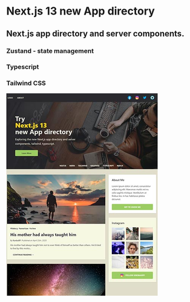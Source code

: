 # Next.js 13 new App directory

## Next.js app directory and server components.

### Zustand - state management

### Typescript

### Tailwind CSS

![Blog Next](blog13.jpg)
